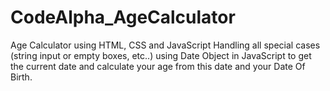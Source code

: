 # CodeAlpha_AgeCalculator
Age Calculator using HTML, CSS and JavaScript 
Handling all special cases (string input or empty boxes, etc..)
using Date Object in JavaScript to get the current date and calculate your age from this date and your Date Of Birth.
